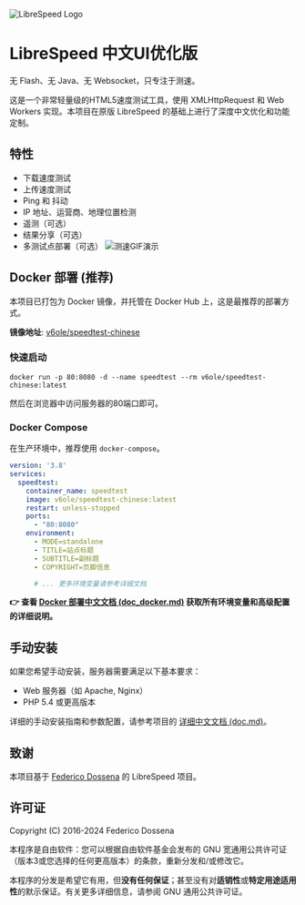 ![LibreSpeed Logo](https://github.com/librespeed/speedtest/blob/master/.logo/logo3.png?raw=true)

# LibreSpeed 中文UI优化版

无 Flash、无 Java、无 Websocket，只专注于测速。

这是一个非常轻量级的HTML5速度测试工具，使用 XMLHttpRequest 和 Web Workers 实现。本项目在原版 LibreSpeed 的基础上进行了深度中文优化和功能定制。

## 特性

*   下载速度测试
*   上传速度测试
*   Ping 和 抖动
*   IP 地址、运营商、地理位置检测
*   遥测（可选）
*   结果分享（可选）
*   多测试点部署（可选）
![测速GIF演示](https://s2.loli.net/2025/07/30/c7D3mtQkj9auPyV.gif)

## Docker 部署 (推荐)

本项目已打包为 Docker 镜像，并托管在 Docker Hub 上，这是最推荐的部署方式。

**镜像地址**: [v6ole/speedtest-chinese](https://hub.docker.com/r/v6ole/speedtest-chinese)

### 快速启动

```shell
docker run -p 80:8080 -d --name speedtest --rm v6ole/speedtest-chinese:latest
```
然后在浏览器中访问服务器的80端口即可。

### Docker Compose

在生产环境中，推荐使用 `docker-compose`。

```yml
version: '3.8'
services:
  speedtest:
    container_name: speedtest
    image: v6ole/speedtest-chinese:latest
    restart: unless-stopped
    ports:
      - "80:8080"
    environment:
      - MODE=standalone
      - TITLE=站点标题
      - SUBTITLE=副标题
      - COPYRIGHT=页脚信息

      # ... 更多环境变量请参考详细文档
```

**👉 查看 [Docker 部署中文文档 (doc_docker.md)](doc_docker.md) 获取所有环境变量和高级配置的详细说明。**

## 手动安装

如果您希望手动安装，服务器需要满足以下基本要求：

*   Web 服务器（如 Apache, Nginx）
*   PHP 5.4 或更高版本

详细的手动安装指南和参数配置，请参考项目的 [详细中文文档 (doc.md)](doc.md)。

## 致谢

本项目基于 [Federico Dossena](https://github.com/librespeed/speedtest) 的 LibreSpeed 项目。

## 许可证

Copyright (C) 2016-2024 Federico Dossena

本程序是自由软件：您可以根据自由软件基金会发布的 GNU 宽通用公共许可证（版本3或您选择的任何更高版本）的条款，重新分发和/或修改它。

本程序的分发是希望它有用，但**没有任何保证**；甚至没有对**适销性**或**特定用途适用性**的默示保证。有关更多详细信息，请参阅 GNU 通用公共许可证。
